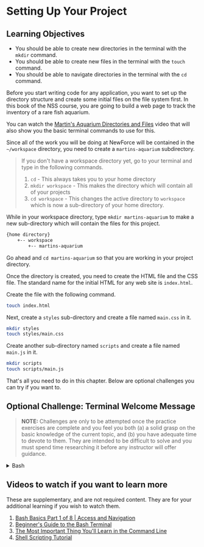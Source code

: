 # Setting Up Your Project

## Learning Objectives

* You should be able to create new directories in the terminal with the `mkdir` command.
* You should be able to create new files in the terminal with the `touch` command.
* You should be able to navigate directories in the terminal with the `cd` command.

Before you start writing code for any application, you want to set up the directory structure and create some initial files on the file system first. In this book of the NSS course, you are going to build a web page to track the inventory of a rare fish aquarium.

You can watch the [Martin's Aquarium Directories and Files](https://www.youtube.com/watch?v=ogHzpf4Kelk) video that will also show you the basic terminal commands to use for this.

Since all of the work you will be doing at NewForce will be contained in the `~/workspace` directory, you need to create a `martins-aquarium` subdirectory.

> If you don't have a workspace directory yet, go to your terminal and type in the following commands.
>    1. `cd` - This always takes you to your home directory
>    2. `mkdir workspace` - This makes the directory which will contain all of your projects
>    3. `cd workspace` - This changes the active directory to `workspace` which is now a sub-directory of your home directory.

While in your workspace directory, type `mkdir martins-aquarium` to make a new sub-directory which will contain the files for this project.

```sh
{home directory}
    +-- workspace
        +-- martins-aquarium
```

Go ahead and `cd martins-aquarium` so that you are working in your project directory.

Once the directory is created, you need to create the HTML file and the CSS file. The standard name for the initial HTML for any web site is `index.html`.

Create the file with the following command.

```sh
touch index.html
```

Next, create a `styles` sub-directory and create a file named `main.css` in it.

```sh
mkdir styles
touch styles/main.css
```

Create another sub-directory named `scripts` and create a file named `main.js` in it.

```sh
mkdir scripts
touch scripts/main.js
```

That's all you need to do in this chapter. Below are optional challenges you can try if you want to.


## Optional Challenge: Terminal Welcome Message

> **NOTE:** Challenges are only to be attempted once the practice exercises are complete and you feel you both (a) a solid grasp on the basic knowledge of the current topic, and (b) you have adequate time to devote to them. They are intended to be difficult to solve and you must spend time researching it before any instructor will offer guidance.
<details>
<summary> Bash </summary>
The terminal can do everything that all of your other applications you have, or ever will have, can do. There's just not a visual interface for doing it. It's all just text.

In this challenge, you should research bash variables, bash aliases, and find out how to customize your `zsh` _(.zshrc)_ or `bash` _(.bashrc)_ initialization script to have a welcome message show up every time your launch a terminal session.

![welcome message in the terminal](./images/terminal-welcome.gif)

Helpful searches to get you started:

1. https://duckduckgo.com/?q=bash+my+username&ia=web
1. https://duckduckgo.com/?q=bash+current+day&ia=web
1. https://duckduckgo.com/?q=bash+display+calendar&ia=web
1. https://duckduckgo.com/?q=bash+script+for+beginners&ia=web
1. https://github.com/robbyrussell/oh-my-zsh

</details>

## Videos to watch if you want to learn more

These are supplementary, and are not required content. They are for your additional learning if you wish to watch them.

1. [Bash Basics Part 1 of 8 | Access and Navigation](https://youtu.be/eH8Z9zeywq0?t=885)
1. [Beginner's Guide to the Bash Terminal](https://www.youtube.com/watch?v=oxuRxtrO2Ag)
1. [The Most Important Thing You'll Learn in the Command Line](https://www.youtube.com/watch?v=q7-aEspwwEI)
1. [Shell Scripting Tutorial](https://www.youtube.com/watch?v=hwrnmQumtPw)
